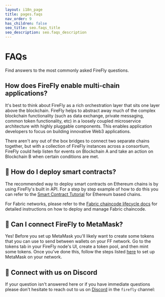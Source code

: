 ```yaml
---
layout: i18n_page
title: pages.faqs
nav_order: 9
has_children: false
seo_title: seo.faqs_title
seo_description: seo.faqs_description
---
```


# FAQs

Find answers to the most commonly asked FireFly questions.

## How does FireFly enable multi-chain applications?

It's best to think about FireFly as a rich orchestration layer that sits one layer above the blockchain. FireFly helps to abstract away much of the complex blockchain functionality (such as data exchange, private messaging, common token functionality, etc) in a loosely coupled microservice architecture with highly pluggable components. This enables application developers to focus on building innovative Web3 applications.

There aren't any out of the box bridges to connect two separate chains together, but with a collection of FireFly instances across a consortium, FireFly could help listen for events on Blockchain A and take an action on Blockchain B when certain conditions are met.

## 📜 How do I deploy smart contracts?

The recommended way to deploy smart contracts on Ethereum chains is by using FireFly's built in API. For a step by step example of how to do this you can refer to the [Smart Contract Tutorial](../tutorials/custom_contracts/ethereum.md#contract-deployment) for Ethereum based chains.

For Fabric networks, please refer to the [Fabric chaincode lifecycle docs](https://hyperledger-fabric.readthedocs.io/en/latest/chaincode_lifecycle.html) for detailed instructions on how to deploy and manage Fabric chaincode.

## 🦊 Can I connect FireFly to MetaMask?

Yes! Before you set up MetaMask you'll likely want to create some tokens that you can use to send between wallets on your FF network. Go to the tokens tab in your FireFly node's UI, create a token pool, and then mint some tokens. Once you've done this, follow the steps listed [here](https://hyperledger.github.io/firefly/tutorials/tokens/erc721.html#use-metamask) to set up MetaMask on your network.

## 🚀 Connect with us on Discord

If your question isn't answered here or if you have immediate questions please don't hesitate to reach out to us on [Discord](https://discord.gg/hyperledger) in the `firefly` channel:
